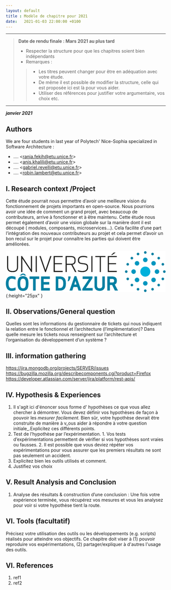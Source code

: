 ```yaml
---
layout: default
title : Modèle de chapitre pour 2021
date:   2021-01-03 22:00:00 +0100
---
```


---

> **Date de rendu finale : Mars 2021 au plus tard**
> - Respecter la structure pour que les chapitres soient bien indépendants
> - Remarques :
>>    - Les titres peuvent changer pour être en adéquation avec votre étude.
>>    - De même il est possible de modifier la structure, celle qui est proposée ici est là pour vous aider.
>>    - Utiliser des références pour justifier votre argumentaire, vos choix etc.

---

**_janvier 2021_**

## Authors

We are four students in last year of Polytech' Nice-Sophia specialized in Software Architecture :

* .... &lt;rania.fekih@etu.unice.fr&gt;
* .... &lt;anis.khalili@etu.unice.fr&gt;
* .... &lt;gabriel.revelli@etu.unice.fr&gt;
* .... &lt;robin.lambert@etu.unice.fr&gt;

## I. Research context /Project

Cette étude pourrait nous permettre d’avoir une meilleure vision du fonctionnement de projets importants en open-source. Nous pourrions avoir une idée de comment un grand projet, avec beaucoup de contributeurs, arrive à fonctionner et à être maintenu.
Cette étude nous permet également d’avoir une vision globale sur la manière dont il est découpé ( modules, composants, microservices...).
Cela facilite d’une part l’intégration des nouveaux contributeurs au projet et cela permet d’avoir un bon recul sur le projet pour connaître les parties qui doivent être améliorées.


![Figure 1: Logo UCA, exemple, vous pouvez l'enlever](../assets/model/UCAlogoQlarge.png){:height="25px" }


## II. Observations/General question

Quelles sont les informations du gestionnaire de tickets qui nous indiquent la relation entre le fonctionnel et l’architecture (l’implémentation)? 
Dans quelle mesure les tickets nous renseignent sur l’architecture et l’organisation du développement d’un système ?

## III. information gathering

https://jira.mongodb.org/projects/SERVER/issues
https://bugzilla.mozilla.org/describecomponents.cgi?product=Firefox
https://developer.atlassian.com/server/jira/platform/rest-apis/

 
## IV. Hypothesis & Experiences

1. Il s'agit ici d'énoncer sous forme d' hypothèses ce que vous allez chercher à démontrer. Vous devez définir vos hypothèses de façon à pouvoir les _mesurer facilement._ Bien sûr, votre hypothèse devrait être construite de manière à v_ous aider à répondre à votre question initiale_.Explicitez ces différents points.
2. Test de l’hypothèse par l’expérimentation. 1. Vos tests d’expérimentations permettent de vérifier si vos hypothèses sont vraies ou fausses. 2. Il est possible que vous deviez répéter vos expérimentations pour vous assurer que les premiers résultats ne sont pas seulement un accident.
3. Explicitez bien les outils utilisés et comment.
4. Justifiez vos choix

## V. Result Analysis and Conclusion

1. Analyse des résultats & construction d’une conclusion : Une fois votre expérience terminée, vous récupérez vos mesures et vous les analysez pour voir si votre hypothèse tient la route. 

## VI. Tools \(facultatif\)

Précisez votre utilisation des outils ou les développements \(e.g. scripts\) réalisés pour atteindre vos objectifs. Ce chapitre doit viser à \(1\) pouvoir reproduire vos expérimentations, \(2\) partager/expliquer à d'autres l'usage des outils.

## VI. References

1. ref1
1. ref2
